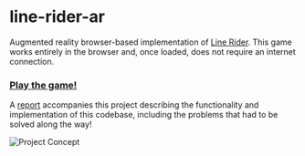 # line-rider-ar
Augmented reality browser-based implementation of [Line Rider](https://www.linerider.com/). This game works entirely in the browser and, once loaded, does not require an internet connection.

### [Play the game!](https://avantgarda.github.io/line-rider-ar/)

A [report](res/AR_Report.pdf) accompanies this project describing the functionality and implementation of this codebase, including the problems that had to be solved along the way!

![Project Concept](res/ProjectConcept.png)
